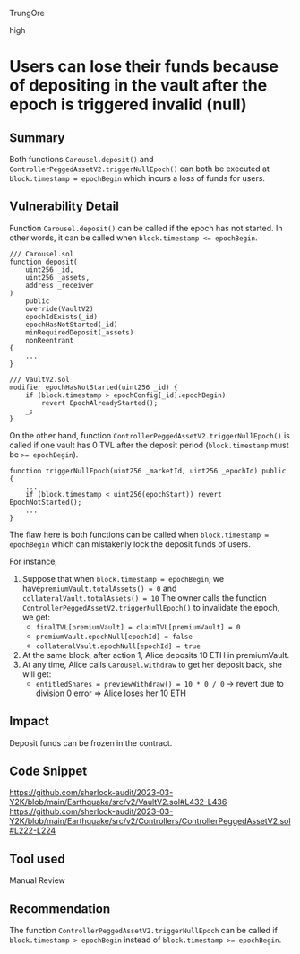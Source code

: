 TrungOre

high

# Users can lose their funds because of depositing in the vault after the epoch is triggered invalid (null)

## Summary
Both functions `Carousel.deposit()` and `ControllerPeggedAssetV2.triggerNullEpoch()` can both be executed at `block.timestamp = epochBegin` which incurs a loss of funds for users. 

## Vulnerability Detail
Function `Carousel.deposit()` can be called if the epoch has not started. In other words, it can be called when `block.timestamp <= epochBegin`.
```solidity=
/// Carousel.sol 
function deposit(
    uint256 _id,
    uint256 _assets,
    address _receiver
)
    public
    override(VaultV2)
    epochIdExists(_id)
    epochHasNotStarted(_id)
    minRequiredDeposit(_assets)
    nonReentrant
{
    ... 
}

/// VaultV2.sol 
modifier epochHasNotStarted(uint256 _id) {
    if (block.timestamp > epochConfig[_id].epochBegin)
        revert EpochAlreadyStarted();
    _;
}
```
On the other hand, function `ControllerPeggedAssetV2.triggerNullEpoch()` is called if one vault has 0 TVL after the deposit period (`block.timestamp` must be `>= epochBegin`). 
```solidity=
function triggerNullEpoch(uint256 _marketId, uint256 _epochId) public {
    ... 
    if (block.timestamp < uint256(epochStart)) revert EpochNotStarted();
    ... 
}
```
The flaw here is both functions can be called when `block.timestamp = epochBegin` which can mistakenly lock the deposit funds of users. 

For instance, 
1. Suppose that when `block.timestamp = epochBegin`, we have`premiumVault.totalAssets() = 0` and `collateralVault.totalAssets() = 10`
The owner calls the function `ControllerPeggedAssetV2.triggerNullEpoch()` to invalidate the epoch, we get: 
    * `finalTVL[premiumVault] = claimTVL[premiumVault] = 0`
    * `premiumVault.epochNull[epochId] = false`
    * `collateralVault.epochNull[epochId] = true`
2. At the same block, after action 1, Alice deposits 10 ETH in premiumVault. 
3. At any time, Alice calls `Carousel.withdraw` to get her deposit back, she will get: 
    * `entitledShares = previewWithdraw() = 10 * 0 / 0` -> revert due to division 0 error
    => Alice loses her 10 ETH
 
## Impact
Deposit funds can be frozen in the contract. 

## Code Snippet
https://github.com/sherlock-audit/2023-03-Y2K/blob/main/Earthquake/src/v2/VaultV2.sol#L432-L436
https://github.com/sherlock-audit/2023-03-Y2K/blob/main/Earthquake/src/v2/Controllers/ControllerPeggedAssetV2.sol#L222-L224

## Tool used
Manual Review

## Recommendation
The function `ControllerPeggedAssetV2.triggerNullEpoch` can be called if `block.timestamp > epochBegin` instead of `block.timestamp >= epochBegin`.
